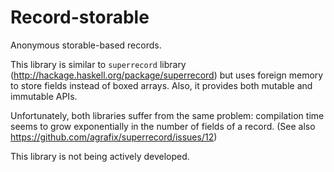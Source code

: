 # Record-storable

Anonymous storable-based records.

This library is similar to `superrecord` library (http://hackage.haskell.org/package/superrecord) but uses foreign memory to store fields instead of boxed arrays. Also, it provides both mutable and immutable APIs.

Unfortunately, both libraries suffer from the same problem: compilation time seems to grow exponentially in the number of fields of a record. (See also https://github.com/agrafix/superrecord/issues/12)

This library is not being actively developed.